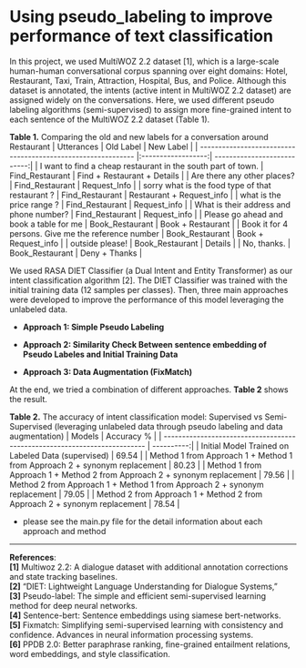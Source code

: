# Using pseudo_labeling to improve performance of text classification


In this project, we used MultiWOZ 2.2 dataset [1], which is a large-scale human-human conversational corpus spanning over eight domains: Hotel, Restaurant, Taxi, Train, Attraction, Hospital, Bus, and Police. Although this dataset is annotated, the intents (active intent in MultiWOZ 2.2 dataset) are assigned widely on the conversations. Here, we used different pseudo labeling algorithms (semi-supervised) to assign more fine-grained intent to each sentence of the MultiWOZ 2.2 dataset (Table 1).<br>

**Table 1.** Comparing the old and new labels for a conversation around Restaurant
| Utterances                                                   | Old Label	        | New Label                   |
| ------------------------------------------------------------ |:------------------:| ---------------------------:|
| I want to find a cheap restaurant in the south part of town. | Find_Restaurant	| Find + Restaurant + Details |
| Are there any other places?	                               | Find_Restaurant	| Request_Info                |
| sorry what is the food type of that restaurant ?             | Find_Restaurant	| Restaurant + Request_info   |
| what is the price range ?	                                   | Find_Restaurant	| Request_info                |
| What is their address and phone number?                      | Find_Restaurant	| Request_info                |
| Please go ahead and book a table for me                      | Book_Restaurant	| Book + Restaurant           |
| Book it for 4 persons. Give me the reference number          | Book_Restaurant	| Book + Request_info         |
| outside please!                                              | Book_Restaurant	| Details                     |
| No, thanks.                                                  | Book_Restaurant	| Deny + Thanks               |



We used RASA DIET Classifier (a Dual Intent and Entity Transformer) as our intent classification algorithm [2]. The DIET Classifier was trained with the initial training data (12 samples per classes). Then, three main approaches were developed to improve the performance of this model leveraging the unlabeled data.<br>

* **Approach 1: Simple Pseudo Labeling**<br>

* **Approach 2: Similarity Check Between sentence embedding of Pseudo Labeles and Initial Training Data**<br>

* **Approach 3: Data Augmentation (FixMatch)**<br>


At the end, we tried a combination of different approaches. **Table 2** shows the result. 



**Table 2.** The accuracy of intent classification model: Supervised vs Semi-Supervised (leveraging unlabeled data through pseudo labeling and data augmentation)
| Models                                                                    | Accuracy % |
| ------------------------------------------------------------------------- | ----------:|
| Initial Model Trained on Labeled Data (supervised)	                    |  69.54     |
| Method 1 from Approach 1 + Method 1 from Approach 2 + synonym replacement | 80.23      |
| Method 1 from Approach 1 + Method 2 from Approach 2 + synonym replacement | 79.56      |
| Method 2 from Approach 1 + Method 1 from Approach 2 + synonym replacement | 79.05      |
| Method 2 from Approach 1 + Method 2 from Approach 2 + synonym replacement | 78.54      |
* please see the main.py file for the detail information about each approach and method

-------------------------------------------------------------------------------------------------------------

**References**:<br>
**[1]** Multiwoz 2.2: A dialogue dataset with additional annotation corrections and state tracking baselines.<br>
**[2]** “DIET: Lightweight Language Understanding for Dialogue Systems,”<br>
**[3]** Pseudo-label: The simple and efficient semi-supervised learning method for deep neural networks.<br>
**[4]** Sentence-bert: Sentence embeddings using siamese bert-networks.<br>
**[5]** Fixmatch: Simplifying semi-supervised learning with consistency and confidence. Advances in neural information processing systems.<br>
**[6]** PPDB 2.0: Better paraphrase ranking, fine-grained entailment relations, word embeddings, and style classification.<br>

